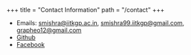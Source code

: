 +++
title = "Contact Information"
path = "/contact"
+++

- Emails: smishra@iitkgp.ac.in, smishra99.iitkgp@gmail.com, grapheo12@gmail.com
- [Github](https://github.com/grapheo12)
- [Facebook](https://facebook.com/grapheo12)